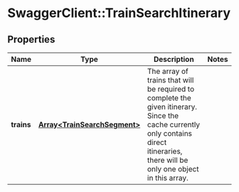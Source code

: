 # SwaggerClient::TrainSearchItinerary

## Properties
Name | Type | Description | Notes
------------ | ------------- | ------------- | -------------
**trains** | [**Array&lt;TrainSearchSegment&gt;**](TrainSearchSegment.md) | The array of trains that will be required to complete the given itinerary. Since the cache currently only contains direct itineraries, there will be only one object in this array. | 


